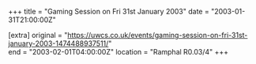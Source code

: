 +++
title = "Gaming Session on Fri 31st January 2003"
date = "2003-01-31T21:00:00Z"

[extra]
original = "https://uwcs.co.uk/events/gaming-session-on-fri-31st-january-2003-1474488937511/"    
end = "2003-02-01T04:00:00Z"
location = "Ramphal R0.03/4"
+++



